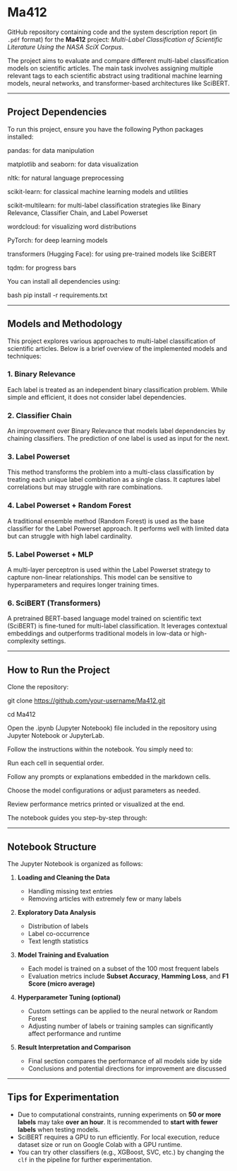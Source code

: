 # Ma412

GitHub repository containing code and the system description report (in `.pdf` format) for the **Ma412** project: *Multi-Label Classification of Scientific Literature Using the NASA SciX Corpus*.

The project aims to evaluate and compare different multi-label classification models on scientific articles. The main task involves assigning multiple relevant tags to each scientific abstract using traditional machine learning models, neural networks, and transformer-based architectures like SciBERT.

---

## Project Dependencies

To run this project, ensure you have the following Python packages installed:

pandas: for data manipulation

matplotlib and seaborn: for data visualization

nltk: for natural language preprocessing

scikit-learn: for classical machine learning models and utilities

scikit-multilearn: for multi-label classification strategies like Binary Relevance, Classifier Chain, and Label Powerset

wordcloud: for visualizing word distributions

PyTorch: for deep learning models

transformers (Hugging Face): for using pre-trained models like SciBERT

tqdm: for progress bars

You can install all dependencies using:

bash
pip install -r requirements.txt

---

## Models and Methodology

This project explores various approaches to multi-label classification of scientific articles. Below is a brief overview of the implemented models and techniques:

### 1. Binary Relevance
Each label is treated as an independent binary classification problem. While simple and efficient, it does not consider label dependencies.

### 2. Classifier Chain
An improvement over Binary Relevance that models label dependencies by chaining classifiers. The prediction of one label is used as input for the next.

### 3. Label Powerset
This method transforms the problem into a multi-class classification by treating each unique label combination as a single class. It captures label correlations but may struggle with rare combinations.

### 4. Label Powerset + Random Forest
A traditional ensemble method (Random Forest) is used as the base classifier for the Label Powerset approach. It performs well with limited data but can struggle with high label cardinality.

### 5. Label Powerset + MLP
A multi-layer perceptron is used within the Label Powerset strategy to capture non-linear relationships. This model can be sensitive to hyperparameters and requires longer training times.

### 6. SciBERT (Transformers)
A pretrained BERT-based language model trained on scientific text (SciBERT) is fine-tuned for multi-label classification. It leverages contextual embeddings and outperforms traditional models in low-data or high-complexity settings.

---
## How to Run the Project

Clone the repository:

git clone https://github.com/your-username/Ma412.git

cd Ma412

Open the .ipynb (Jupyter Notebook) file included in the repository using Jupyter Notebook or JupyterLab.

Follow the instructions within the notebook. You simply need to:

Run each cell in sequential order.

Follow any prompts or explanations embedded in the markdown cells.

Choose the model configurations or adjust parameters as needed.

Review performance metrics printed or visualized at the end.

The notebook guides you step-by-step through:

---
## Notebook Structure

The Jupyter Notebook is organized as follows:

1. **Loading and Cleaning the Data**  
   - Handling missing text entries  
   - Removing articles with extremely few or many labels  

2. **Exploratory Data Analysis**  
   - Distribution of labels  
   - Label co-occurrence  
   - Text length statistics  

3. **Model Training and Evaluation**  
   - Each model is trained on a subset of the 100 most frequent labels  
   - Evaluation metrics include **Subset Accuracy**, **Hamming Loss**, and **F1 Score (micro average)**  

4. **Hyperparameter Tuning (optional)**  
   - Custom settings can be applied to the neural network or Random Forest  
   - Adjusting number of labels or training samples can significantly affect performance and runtime  

5. **Result Interpretation and Comparison**  
   - Final section compares the performance of all models side by side  
   - Conclusions and potential directions for improvement are discussed

---

##  Tips for Experimentation

- Due to computational constraints, running experiments on **50 or more labels** may take **over an hour**. It is recommended to **start with fewer labels** when testing models.
- SciBERT requires a GPU to run efficiently. For local execution, reduce dataset size or run on Google Colab with a GPU runtime.
- You can try other classifiers (e.g., XGBoost, SVC, etc.) by changing the `clf` in the pipeline for further experimentation.




